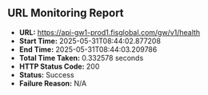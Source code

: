 ## URL Monitoring Report

- **URL:** https://api-gw1-prod1.fisglobal.com/gw/v1/health
- **Start Time:** 2025-05-31T08:44:02.877208
- **End Time:** 2025-05-31T08:44:03.209786
- **Total Time Taken:** 0.332578 seconds
- **HTTP Status Code:** 200
- **Status:** Success
- **Failure Reason:** N/A
